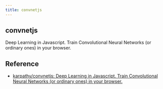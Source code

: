 ```yaml
---
title: convnetjs
---
```


## convnetjs
Deep Learning in Javascript. Train Convolutional Neural Networks (or ordinary ones) in your browser.

## Reference
* [karpathy/convnetjs: Deep Learning in Javascript\. Train Convolutional Neural Networks \(or ordinary ones\) in your browser\.](https://github.com/karpathy/convnetjs)

